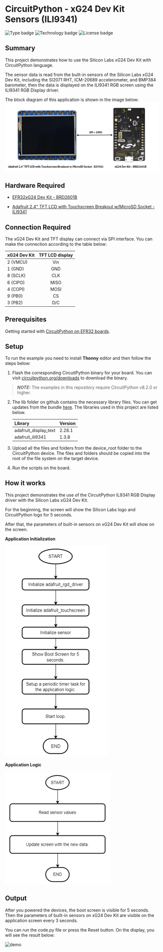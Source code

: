 # CircuitPython - xG24 Dev Kit Sensors (ILI9341) #

![Type badge](https://img.shields.io/badge/dynamic/json?url=https://raw.githubusercontent.com/SiliconLabs/application_examples_ci/master/circuitpython/cp_xg24_dev_kit_sensors_common.json&label=Type&query=type&color=green)
![Technology badge](https://img.shields.io/badge/dynamic/json?url=https://raw.githubusercontent.com/SiliconLabs/application_examples_ci/master/circuitpython/cp_xg24_dev_kit_sensors_common.json&label=Technology&query=technology&color=green)
![License badge](https://img.shields.io/badge/dynamic/json?url=https://raw.githubusercontent.com/SiliconLabs/application_examples_ci/master/circuitpython/cp_xg24_dev_kit_sensors_common.json&label=License&query=license&color=green)
## Summary ##

This project demonstrates how to use the Silicon Labs xG24 Dev Kit with CircuitPython language.

The sensor data is read from the built-in sensors of the Silicon Labs xG24 Dev Kit, including the SI2071 RHT, ICM-20689 accelerometer, and BMP384 barometer, then the data is displayed on the ILI9341 RGB screen using the ILI9341 RGB Display driver.

The block diagram of this application is shown in the image below:
![overview](docs/overview.png)

## Hardware Required ##

- [EFR32xG24 Dev Kit - BRD2601B](https://www.silabs.com/development-tools/wireless/efr32xg24-dev-kit?tab=overview)

- [Adafruit 2.4" TFT LCD with Touchscreen Breakout w/MicroSD Socket - ILI9341](https://www.adafruit.com/product/1770)

## Connection Required ##

The xG24 Dev Kit and TFT display can connect via SPI interface. You can make the connection according to the table below:

| xG24 Dev Kit | TFT LCD display | 
|:-------|:------:|
|  2 (VMCU)  |  Vin  |
|  1 (GND)  |  GND  |
|  8 (SCLK)  |  CLK  |
| 6 (CIPO)  |  MISO  |
|  4 (COPI)  |  MOSI  |
|  9 (PB0)  |  CS  |
|  3 (PB2)  |  D/C  |

## Prerequisites ##

Getting started with [CircuitPython on EFR32 boards](../doc/running_circuitpython.md).

## Setup ##

To run the example you need to install **Thonny** editor and then follow the steps below:

1. Flash the corresponding CircuitPython binary for your board. You can visit [circuitpython.org/downloads](https://circuitpython.org/downloads?q=silabs) to download the binary.

> **_NOTE:_** The examples in this repository require CircuitPython v8.2.0 or higher.

2. The lib folder on github contains the necessary library files. You can get updates from the bundle [here](https://circuitpython.org/libraries). The libraries used in this project are listed below.

    | Library           | Version           |
    |:----------------- |:------------------|
    | adafruit_display_text |       2.28.1       |
    | adafruit_ili9341  |       1.3.8      |

3. Upload all the files and folders from the device_root folder to the CircuitPython device. The files and folders should be copied into the root of the file system on the target device.

4. Run the scripts on the board.

## How it works ##

This project demonstrates the use of the CircuitPython IL9341 RGB Display driver with the Silicon Labs xG24 Dev Kit.

For the beginning, the screen will show the Silicon Labs logo and CircuitPython logo for 5 seconds.

After that, the parameters of built-in sensors on xG24 Dev Kit will show on the screen.

**Application Initialization**

![application_init](docs/application_init.png)

**Application Logic**

![application_logic](docs/application_logic.png)

## Output ##

After you powered the devices, the boot screen is visible for 5 seconds. Then the parameters of built-in sensors on xG24 Dev Kit are visible on the application screen every 3 seconds.

You can run the code.py file or press the Reset button. On the display, you will see the result below:

![demo](docs/demo.gif)